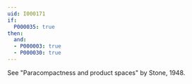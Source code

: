 ```yaml
---
uid: I000171
if:
  P000035: true
then:
  and:
  - P000003: true
  - P000030: true
---
```


See "Paracompactness and product spaces" by Stone, 1948.

